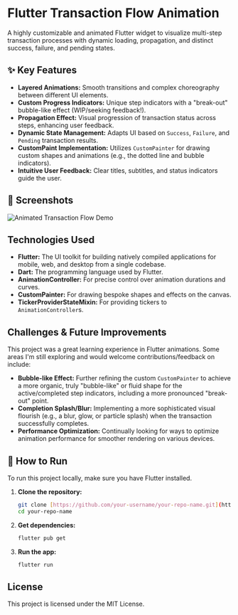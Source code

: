 # Flutter Transaction Flow Animation

A highly customizable and animated Flutter widget to visualize multi-step transaction processes with dynamic loading, propagation, and distinct success, failure, and pending states.

## ✨ Key Features

* **Layered Animations:** Smooth transitions and complex choreography between different UI elements.
* **Custom Progress Indicators:** Unique step indicators with a "break-out" bubble-like effect (WIP/seeking feedback!).
* **Propagation Effect:** Visual progression of transaction status across steps, enhancing user feedback.
* **Dynamic State Management:** Adapts UI based on `Success`, `Failure`, and `Pending` transaction results.
* **CustomPaint Implementation:** Utilizes `CustomPainter` for drawing custom shapes and animations (e.g., the dotted line and bubble indicators).
* **Intuitive User Feedback:** Clear titles, subtitles, and status indicators guide the user.

## 📸 Screenshots

![Animated Transaction Flow Demo](https://x.com/trillionclues/status/1950146796941942793)

## Technologies Used

* **Flutter:** The UI toolkit for building natively compiled applications for mobile, web, and desktop from a single codebase.
* **Dart:** The programming language used by Flutter.
* **AnimationController:** For precise control over animation durations and curves.
* **CustomPainter:** For drawing bespoke shapes and effects on the canvas.
* **TickerProviderStateMixin:** For providing tickers to `AnimationController`s.

## Challenges & Future Improvements

This project was a great learning experience in Flutter animations. Some areas I'm still exploring and would welcome contributions/feedback on include:

* **Bubble-like Effect:** Further refining the custom `CustomPainter` to achieve a more organic, truly "bubble-like" or fluid shape for the active/completed step indicators, including a more pronounced "break-out" point.
* **Completion Splash/Blur:** Implementing a more sophisticated visual flourish (e.g., a blur, glow, or particle splash) when the transaction successfully completes.
* **Performance Optimization:** Continually looking for ways to optimize animation performance for smoother rendering on various devices.

## 🚀 How to Run

To run this project locally, make sure you have Flutter installed.

1.  **Clone the repository:**
    ```bash
    git clone [https://github.com/your-username/your-repo-name.git](https://github.com/your-username/your-repo-name.git)
    cd your-repo-name
    ```
2.  **Get dependencies:**
    ```bash
    flutter pub get
    ```
3.  **Run the app:**
    ```bash
    flutter run
    ```

## License

This project is licensed under the MIT License.
